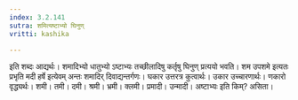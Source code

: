 ```yaml
---
index: 3.2.141
sutra: शमित्यष्टाभ्यो घिनुण्
vritti: kashika

---
```

इति शब्दः आद्यर्थः। शमादिभ्यो धातुभ्यो ऽष्टाभ्यः तच्छीलादिषु कर्तृषु घिनुण् प्रत्ययो भवति। शम उपशमे इत्यतः प्रभृति मदी हर्षे इत्येवम् अन्तः शमादिर् दिवाद्यन्तर्गणः। घकार उत्तरत्र कुत्वार्थः। उकार उच्चारणार्थः। णकारो वृद्ध्यर्थः। शमी। तमी। दमी। श्रमी। भ्रमी। क्लमी। प्रमादी। उन्मादी। अष्टाभ्यः इति किम्? असिता।